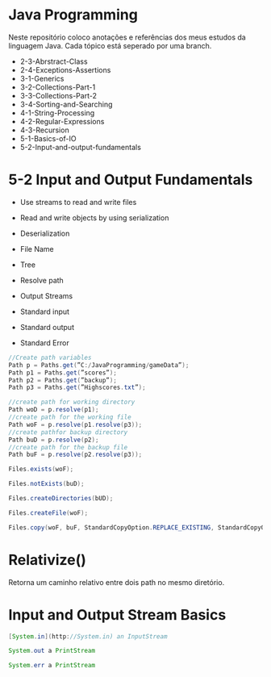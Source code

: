 # Java Programming

Neste repositório coloco anotações e referências dos meus estudos da linguagem Java. Cada tópico está seperado por uma branch.

- 2-3-Abrstract-Class
- 2-4-Exceptions-Assertions
- 3-1-Generics
- 3-2-Collections-Part-1
- 3-3-Collections-Part-2
- 3-4-Sorting-and-Searching
- 4-1-String-Processing
- 4-2-Regular-Expressions
- 4-3-Recursion
- 5-1-Basics-of-IO
- 5-2-Input-and-output-fundamentals

# 5-2 Input and Output Fundamentals
- Use streams to read and write files
- Read and write objects by using serialization

- Deserialization
- File Name
- Tree
- Resolve path
- Output Streams
- Standard input
- Standard output
- Standard Error

```java
//Create path variables
Path p = Paths.get(”C:/JavaProgramming/gameData”);
Path p1 = Paths.get(”scores”);
Path p2 = Paths.get(”backup”);
Path p3 = Paths.get(”Highscores.txt”);

//create path for working directory
Path woD = p.resolve(p1);
//create path for the working file
Path woF = p.resolve(p1.resolve(p3));
//create pathfor backup directory
Path buD = p.resolve(p2);
//create path for the backup file
Path buF = p.resolve(p2.resolve(p3));

Files.exists(woF);

Files.notExists(buD);

Files.createDirectories(bUD);

Files.createFile(woF);

Files.copy(woF, buF, StandardCopyOption.REPLACE_EXISTING, StandardCopyOption.COPY_ATTRIBUTES);
```
# Relativize()
Retorna um caminho relativo entre dois path no mesmo diretório.

# Input and Output Stream Basics

```java
[System.in](http://System.in) an InputStream

System.out a PrintStream

System.err a PrintStream
```

